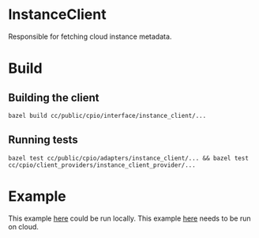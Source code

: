 # InstanceClient

Responsible for fetching cloud instance metadata.

# Build

## Building the client

    bazel build cc/public/cpio/interface/instance_client/...

## Running tests

    bazel test cc/public/cpio/adapters/instance_client/... && bazel test cc/cpio/client_providers/instance_client_provider/...

# Example

This example [here](/cc/public/cpio/examples/local_instance_client_test.cc) could be run locally. This example [here](/cc/public/cpio/examples/instance_client_test.cc) needs to be run on cloud.
